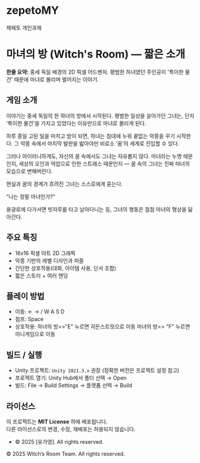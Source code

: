# zepetoMY
제페토 개인과제


# 마녀의 방 (Witch's Room) — 짧은 소개

**한줄 요약:** 중세 독일 배경의 2D 픽셀 어드벤처. 평범한 하녀였던 주인공이 '특이한 물건' 때문에 마녀로 몰리며 벌어지는 이야기.

## 게임 소개

이야기는 중세 독일의 한 하녀의 방에서 시작된다.
평범한 일상을 살아가던 그녀는, 단지 ‘특이한 물건’을 가지고 있었다는 이유만으로 마녀로 몰리게 된다.

하루 종일 고된 일을 마치고 밤이 되면, 하녀는 침대에 누워 끝없는 악몽을 꾸기 시작한다.
그 악몽 속에서 마지막 발판을 밟아야만 비로소 ‘꿈’의 세계로 진입할 수 있다.

그러나 아이러니하게도, 자신의 꿈 속에서도 그녀는 자유롭지 않다.
마녀라는 누명 때문인지, 세상의 오인과 억압으로 인한 스트레스 때문인지 —
꿈 속의 그녀는 진짜 마녀의 모습으로 변해버린다.

현실과 꿈의 경계가 흐려진 그녀는 스스로에게 묻는다.

“나는 정말 마녀인가?”

용광로에 다가서면 빗자루를 타고 날아다니는 등,
그녀의 행동은 점점 마녀의 형상을 닮아간다.


## 주요 특징
- 16x16 픽셀 아트 2D 그래픽
- 악몽 기반의 레벨 디자인과 퍼즐
- 간단한 상호작용(대화, 아이템 사용, 단서 조합)
- 짧은 스토리 + 여러 엔딩

## 플레이 방법
- 이동: ← → / W A S D  
- 점프: Space  
- 상호작용: 하녀의 방=>"E" 누르면 히든스트릿으로 이동
  마녀의 방=> "F" 누르면 미니게임으로 이동


## 빌드 / 실행
- Unity 프로젝트: `Unity 2021.3.x` 권장 (정확한 버전은 프로젝트 설정 참고)
- 프로젝트 열기: Unity Hub에서 폴더 선택 → Open
- 빌드: File → Build Settings → 플랫폼 선택 → Build

## 라이선스

이 프로젝트는 **MIT License** 하에 배포됩니다.  
다른 라이선스로의 변경, 수정, 재배포는 허용되지 않습니다.

- © 2025 [유가영]. All rights reserved.

© 2025 Witch’s Room Team. All rights reserved.


